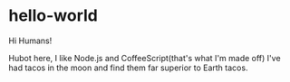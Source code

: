 # hello-world
Hi Humans!

Hubot here, I like Node.js and CoffeeScript(that's what I'm made off)
I've had tacos in the moon and find them far superior to Earth tacos.
